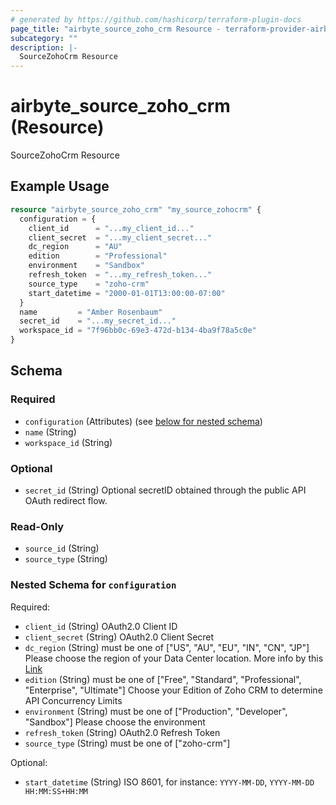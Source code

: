 ```yaml
---
# generated by https://github.com/hashicorp/terraform-plugin-docs
page_title: "airbyte_source_zoho_crm Resource - terraform-provider-airbyte"
subcategory: ""
description: |-
  SourceZohoCrm Resource
---
```


# airbyte_source_zoho_crm (Resource)

SourceZohoCrm Resource

## Example Usage

```terraform
resource "airbyte_source_zoho_crm" "my_source_zohocrm" {
  configuration = {
    client_id      = "...my_client_id..."
    client_secret  = "...my_client_secret..."
    dc_region      = "AU"
    edition        = "Professional"
    environment    = "Sandbox"
    refresh_token  = "...my_refresh_token..."
    source_type    = "zoho-crm"
    start_datetime = "2000-01-01T13:00:00-07:00"
  }
  name         = "Amber Rosenbaum"
  secret_id    = "...my_secret_id..."
  workspace_id = "7f96bb0c-69e3-472d-b134-4ba9f78a5c0e"
}
```

<!-- schema generated by tfplugindocs -->
## Schema

### Required

- `configuration` (Attributes) (see [below for nested schema](#nestedatt--configuration))
- `name` (String)
- `workspace_id` (String)

### Optional

- `secret_id` (String) Optional secretID obtained through the public API OAuth redirect flow.

### Read-Only

- `source_id` (String)
- `source_type` (String)

<a id="nestedatt--configuration"></a>
### Nested Schema for `configuration`

Required:

- `client_id` (String) OAuth2.0 Client ID
- `client_secret` (String) OAuth2.0 Client Secret
- `dc_region` (String) must be one of ["US", "AU", "EU", "IN", "CN", "JP"]
Please choose the region of your Data Center location. More info by this <a href="https://www.zoho.com/crm/developer/docs/api/v2/multi-dc.html">Link</a>
- `edition` (String) must be one of ["Free", "Standard", "Professional", "Enterprise", "Ultimate"]
Choose your Edition of Zoho CRM to determine API Concurrency Limits
- `environment` (String) must be one of ["Production", "Developer", "Sandbox"]
Please choose the environment
- `refresh_token` (String) OAuth2.0 Refresh Token
- `source_type` (String) must be one of ["zoho-crm"]

Optional:

- `start_datetime` (String) ISO 8601, for instance: `YYYY-MM-DD`, `YYYY-MM-DD HH:MM:SS+HH:MM`


